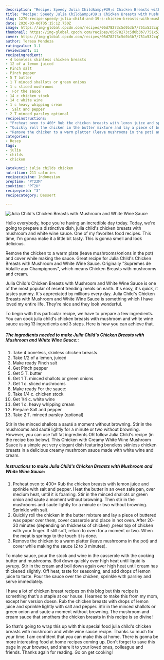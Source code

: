 ```yaml
---
description: "Recipe: Speedy Julia Child&amp;#39;s Chicken Breasts with Mushroom and White Wine Sauce"
title: "Recipe: Speedy Julia Child&amp;#39;s Chicken Breasts with Mushroom and White Wine Sauce"
slug: 1270-recipe-speedy-julia-child-and-39-s-chicken-breasts-with-mushroom-and-white-wine-sauce
date: 2020-03-06T05:15:12.750Z
image: https://img-global.cpcdn.com/recipes/05d78273c5d0b3b7/751x532cq70/julia-childs-chicken-breasts-with-mushroom-and-white-wine-sauce-recipe-main-photo.jpg
thumbnail: https://img-global.cpcdn.com/recipes/05d78273c5d0b3b7/751x532cq70/julia-childs-chicken-breasts-with-mushroom-and-white-wine-sauce-recipe-main-photo.jpg
cover: https://img-global.cpcdn.com/recipes/05d78273c5d0b3b7/751x532cq70/julia-childs-chicken-breasts-with-mushroom-and-white-wine-sauce-recipe-main-photo.jpg
author: Teresa Mendoza
ratingvalue: 3.1
reviewcount: 11
recipeingredient:
- 4 boneless skinless chicken breasts
- 12 of a lemon juiced
- Pinch salt
- Pinch pepper
- 5 T butter
- 1 T minced shallots or green onions
- 1 c sliced mushrooms
-  For the sauce
- 14 c chicken stock
- 14 c white wine
- 1 c heavy whipping cream
-  Salt and pepper
- 2 T minced parsley optional
recipeinstructions:
- "Preheat oven to 400* Rub the chicken breasts with lemon juice and sprinkle with salt and pepper. Heat the butter in an oven safe pan, over medium heat, until it is foaming. Stir in the minced shallots or green onion and saute a moment without browning. Then stir in the mushrooms and saute lightly for a minute or two without browning. Sprinkle with salt."
- "Quickly roll the chicken in the butter mixture and lay a piece of buttered wax paper over them, cover casserole and place in hot oven. After 20-30 minutes (depending on thickness of chicken) ,press top of chicken with your finger. If still soft, return to oven for a moment or two. When the meat is springy to the touch it is done."
- "Remove the chicken to a warm platter (leave mushrooms in the pot) and cover while making the sauce (2 to 3 minutes).  To make sauce, pour the stock and wine in the casserole with the cooking butter and mushrooms. Boil down quickly over high heat until liquid is syrupy. Stir in the cream and boil down again over high heat until cream has thickened slightly. Off heat, taste for seasoning, and add drops of lemon juice to taste. Pour the sauce over the chicken, sprinkle with parsley and serve immediately."
categories:
- Resep
tags:
- julia
- childs
- chicken

katakunci: julia childs chicken
nutrition: 211 calories
recipecuisine: Indonesian
preptime: "PT22M"
cooktime: "PT2H"
recipeyield: "3"
recipecategory: Dessert

---
```



![Julia Child&#39;s Chicken Breasts with Mushroom and White Wine Sauce](https://img-global.cpcdn.com/recipes/05d78273c5d0b3b7/751x532cq70/julia-childs-chicken-breasts-with-mushroom-and-white-wine-sauce-recipe-main-photo.jpg)

Hello everybody, hope you're having an incredible day today. Today, we're going to prepare a distinctive dish, julia child&#39;s chicken breasts with mushroom and white wine sauce. One of my favorites food recipes. This time, I'm gonna make it a little bit tasty. This is gonna smell and look delicious.

Remove the chicken to a warm plate (leave mushrooms/onions in the pot) and cover while making the sauce. Great recipe for Julia Child&#39;s Chicken Breasts with Mushroom and White Wine Sauce. Originally &#34;Supremes de Volaille aux Champignons&#34;, which means Chicken Breasts with mushrooms and cream.

Julia Child&#39;s Chicken Breasts with Mushroom and White Wine Sauce is one of the most popular of recent trending meals on earth. It's easy, it's quick, it tastes yummy. It's appreciated by millions every day. Julia Child&#39;s Chicken Breasts with Mushroom and White Wine Sauce is something which I have loved my entire life. They're nice and they look wonderful.


To begin with this particular recipe, we have to prepare a few ingredients. You can cook julia child&#39;s chicken breasts with mushroom and white wine sauce using 13 ingredients and 3 steps. Here is how you can achieve that.

##### The ingredients needed to make Julia Child&#39;s Chicken Breasts with Mushroom and White Wine Sauce::

1. Take 4 boneless, skinless chicken breasts
1. Take 1/2 of a lemon, juiced
1. Make ready Pinch salt
1. Get Pinch pepper
1. Get 5 T. butter
1. Get 1 T. minced shallots or green onions
1. Get 1 c. sliced mushrooms
1. Make ready  For the sauce:
1. Take 1/4 c. chicken stock
1. Get 1/4 c. white wine
1. Get 1 c. heavy whipping cream
1. Prepare  Salt and pepper
1. Take 2 T. minced parsley (optional)


Stir in the minced shallots a sauté a moment without browning. Stir in the mushrooms and sauté lightly for a minute or two without browning. However, you can use full fat ingredients OR follow Julia Child&#39;s recipe (in the recipe box below). This Chicken with Creamy White Wine Mushroom Sauce is a simple yet very elegant dish featuring boneless skinless chicken breasts in a delicious creamy mushroom sauce made with white wine and cream. 

##### Instructions to make Julia Child&#39;s Chicken Breasts with Mushroom and White Wine Sauce:

1. Preheat oven to 400*
Rub the chicken breasts with lemon juice and sprinkle with salt and pepper. Heat the butter in an oven safe pan, over medium heat, until it is foaming. Stir in the minced shallots or green onion and saute a moment without browning. Then stir in the mushrooms and saute lightly for a minute or two without browning. Sprinkle with salt.
1. Quickly roll the chicken in the butter mixture and lay a piece of buttered wax paper over them, cover casserole and place in hot oven. After 20-30 minutes (depending on thickness of chicken) ,press top of chicken with your finger. If still soft, return to oven for a moment or two. When the meat is springy to the touch it is done.
1. Remove the chicken to a warm platter (leave mushrooms in the pot) and cover while making the sauce (2 to 3 minutes).

To make sauce, pour the stock and wine in the casserole with the cooking butter and mushrooms. Boil down quickly over high heat until liquid is syrupy. Stir in the cream and boil down again over high heat until cream has thickened slightly. Off heat, taste for seasoning, and add drops of lemon juice to taste. Pour the sauce over the chicken, sprinkle with parsley and serve immediately.


I have a lot of chicken breast recipes on this blog but this recipe is something that&#39;s a staple at our house. I learned to make this from my mom, except her version doesn. Rub the chicken breasts with drops of lemon juice and sprinkle lightly with salt and pepper. Stir in the minced shallots or green onion and saute a moment without browning. The mushroom and cream sauce that smothers the chicken breasts in this recipe is so divine! 

So that's going to wrap this up with this special food julia child&#39;s chicken breasts with mushroom and white wine sauce recipe. Thanks so much for your time. I am confident that you can make this at home. There is gonna be more interesting food at home recipes coming up. Don't forget to save this page in your browser, and share it to your loved ones, colleague and friends. Thanks again for reading. Go on get cooking!
